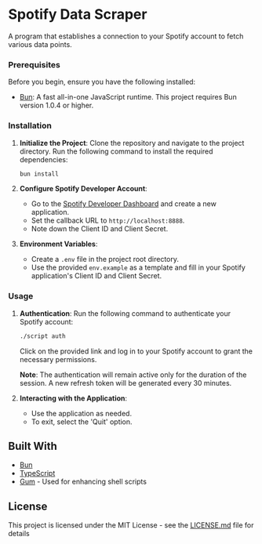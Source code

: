 # Spotify Data Scraper

A program that establishes a connection to your Spotify account to fetch various data points. 

### Prerequisites

Before you begin, ensure you have the following installed:
- [Bun](https://bun.sh): A fast all-in-one JavaScript runtime. This project requires Bun version 1.0.4 or higher.

### Installation

1. **Initialize the Project**: 
   Clone the repository and navigate to the project directory. Run the following command to install the required dependencies:

   ```bash
   bun install
   ```

2. **Configure Spotify Developer Account**: 
   - Go to the [Spotify Developer Dashboard](https://developer.spotify.com/dashboard/applications) and create a new application.
   - Set the callback URL to `http://localhost:8888`.
   - Note down the Client ID and Client Secret.

3. **Environment Variables**: 
   - Create a `.env` file in the project root directory.
   - Use the provided `env.example` as a template and fill in your Spotify application's Client ID and Client Secret.

### Usage

1. **Authentication**: 
   Run the following command to authenticate your Spotify account:

   ```bash
   ./script auth
   ```

   Click on the provided link and log in to your Spotify account to grant the necessary permissions. 

   **Note**: The authentication will remain active only for the duration of the session. A new refresh token will be generated every 30 minutes.

2. **Interacting with the Application**: 
   - Use the application as needed.
   - To exit, select the 'Quit' option.

## Built With

- [Bun](https://bun.sh) 
- [TypeScript](https://www.typescriptlang.org/)
- [Gum](https://github.com/charmbracelet/gum) - Used for enhancing shell scripts



## License

This project is licensed under the MIT License - see the [LICENSE.md](LICENSE.md) file for details


